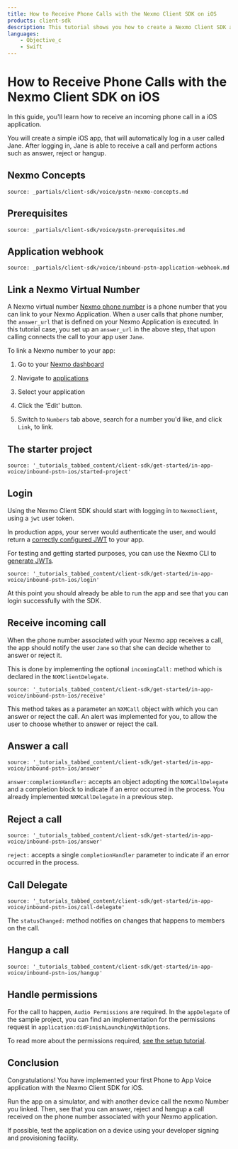 ```yaml
---
title: How to Receive Phone Calls with the Nexmo Client SDK on iOS
products: client-sdk
description: This tutorial shows you how to create a Nexmo Client SDK application that can receive phone calls on iOS.
languages:
    - Objective_c
    - Swift
---
```



# How to Receive Phone Calls with the Nexmo Client SDK on iOS

In this guide, you'll learn how to receive an incoming phone call in a iOS application.

You will create a simple iOS app, that will automatically log in a user called Jane. After logging in, Jane is able to receive a call and perform actions such as answer, reject or hangup.


## Nexmo Concepts

```partial
source: _partials/client-sdk/voice/pstn-nexmo-concepts.md
```


## Prerequisites

```partial
source: _partials/client-sdk/voice/pstn-prerequisites.md
```


## Application webhook

```partial
source: _partials/client-sdk/voice/inbound-pstn-application-webhook.md
```


## Link a Nexmo Virtual Number

A Nexmo virtual number [Nexmo phone number](/numbers/guides/numbers) is a phone number that you can link to your Nexmo Application. When a user calls that phone number, the `answer_url` that is defined on your Nexmo Application is executed. In this tutorial case, you set up an `answer_url` in the above step, that upon calling connects the call to your app user `Jane`.

To link a Nexmo number to your app:

1. Go to your [Nexmo dashboard](https://dashboard.nexmo.com)
2. Navigate to [applications](https://dashboard.nexmo.com/voice/your-applications)
3. Select your application
4. Click the 'Edit' button.

5. Switch to `Numbers` tab above, search for a number you'd like, and click `Link`, to link.

## The starter project

```tabbed_content
source: '_tutorials_tabbed_content/client-sdk/get-started/in-app-voice/inbound-pstn-ios/started-project'
```

## Login

Using the Nexmo Client SDK should start with logging in to `NexmoClient`, using a `jwt` user token.

In production apps, your server would authenticate the user, and would return a [correctly configured JWT](/client-sdk/concepts/jwt-acl) to your app.

For testing and getting started purposes, you can use the Nexmo CLI to [generate JWTs](/tutorials/client-sdk-generate-test-credentials).

```tabbed_content
source: '_tutorials_tabbed_content/client-sdk/get-started/in-app-voice/inbound-pstn-ios/login'
```

At this point you should already be able to run the app and see that you can login successfully with the SDK.


## Receive incoming call

When the phone number associated with your Nexmo app receives a call, the app should notify the user `Jane` so that she can decide whether to answer or reject it.

This is done by implementing the optional `incomingCall:` method which is declared in the `NXMClientDelegate`.

```tabbed_content
source: '_tutorials_tabbed_content/client-sdk/get-started/in-app-voice/inbound-pstn-ios/receive'
```

This method takes as a parameter an `NXMCall` object with which you can answer or reject the call. An alert was implemented for you, to allow the user to choose whether to answer or reject the call.


## Answer a call

```tabbed_content
source: '_tutorials_tabbed_content/client-sdk/get-started/in-app-voice/inbound-pstn-ios/answer'
```

`answer:completionHandler:` accepts an object adopting the `NXMCallDelegate` and a completion block to indicate if an error occurred in the process. You already implemented `NXMCallDelegate` in a previous step.


## Reject a call

```tabbed_content
source: '_tutorials_tabbed_content/client-sdk/get-started/in-app-voice/inbound-pstn-ios/answer'
```

`reject:` accepts a single `completionHandler` parameter to indicate if an error occurred in the process.


## Call Delegate

```tabbed_content
source: '_tutorials_tabbed_content/client-sdk/get-started/in-app-voice/inbound-pstn-ios/call-delegate'
```

The `statusChanged:` method notifies on changes that happens to members on the call.


## Hangup a call

```tabbed_content
source: '_tutorials_tabbed_content/client-sdk/get-started/in-app-voice/inbound-pstn-ios/hangup'
```


## Handle permissions

For the call to happen, `Audio Permissions` are required. In the `appDelegate` of the sample project, you can find an implementation for the permissions request in `application:didFinishLaunchingWithOptions`.

To read more about the permissions required, [see the setup tutorial](/tutorials/client-sdk-ios-add-sdk-to-your-app#add-permissions).


## Conclusion

Congratulations! You have implemented your first Phone to App Voice application with the Nexmo Client SDK for iOS.

Run the app on a simulator, and with another device call the nexmo Number you linked. Then, see that you can answer, reject and hangup a call received on the phone number associated with your Nexmo application.

If possible, test the application on a device using your developer signing and provisioning facility.
